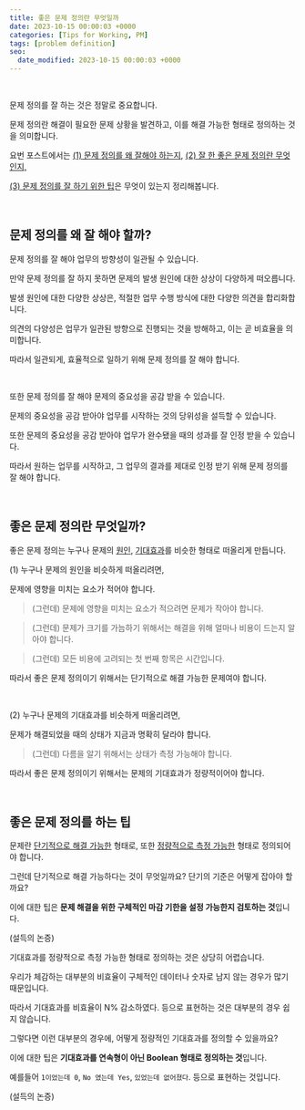 ```yaml
---
title: 좋은 문제 정의란 무엇일까
date: 2023-10-15 00:00:03 +0000
categories: [Tips for Working, PM]
tags: [problem definition]
seo:
  date_modified: 2023-10-15 00:00:03 +0000 
---
```


<br>

문제 정의를 잘 하는 것은 정말로 중요합니다.  

문제 정의란 해결이 필요한 문제 상황을 발견하고, 이를 해결 가능한 형태로 정의하는 것을 의미합니다.    

요번 포스트에서는 <ins>(1) 문제 정의를 왜 잘해야 하는지,</ins> <ins>(2) 잘 한 좋은 문제 정의란 무엇인지,</ins>  

<ins>(3) 문제 정의를 잘 하기 위한 팁</ins>은 무엇이 있는지 정리해봅니다.   

<br>

## 문제 정의를 왜 잘 해야 할까?  

문제 정의를 잘 해야 업무의 방향성이 일관될 수 있습니다.   

만약 문제 정의를 잘 하지 못하면 문제의 발생 원인에 대한 상상이 다양하게 떠오릅니다.   

발생 원인에 대한 다양한 상상은, 적절한 업무 수행 방식에 대한 다양한 의견을 합리화합니다.  

의견의 다양성은 업무가 일관된 방향으로 진행되는 것을 방해하고, 이는 곧 비효율을 의미합니다.  

따라서 일관되게, 효율적으로 일하기 위해 문제 정의를 잘 해야 합니다.  

<br>

또한 문제 정의를 잘 해야 문제의 중요성을 공감 받을 수 있습니다.  

문제의 중요성을 공감 받아야 업무를 시작하는 것의 당위성을 설득할 수 있습니다.    

또한 문제의 중요성을 공감 받아야 업무가 완수됐을 때의 성과를 잘 인정 받을 수 있습니다.   

따라서 원하는 업무를 시작하고, 그 업무의 결과를 제대로 인정 받기 위해 문제 정의를 잘 해야 합니다.  

<br>

## 좋은 문제 정의란 무엇일까?  

좋은 문제 정의는 누구나 문제의 <ins>원인</ins>, <ins>기대효과</ins>를 비슷한 형태로 떠올리게 만듭니다.  

  

(1) 누구나 문제의 원인을 비슷하게 떠올리려면,  

문제에 영향을 미치는 요소가 적어야 합니다.  

> (그런데) 문제에 영향을 미치는 요소가 적으려면 문제가 작아야 합니다.  

> (그런데) 문제가 크기를 가늠하기 위해서는 해결을 위해 얼마나 비용이 드는지 알아야 합니다.  

> (그런데) 모든 비용에 고려되는 첫 번째 항목은 시간입니다.    

따라서 좋은 문제 정의이기 위해서는 단기적으로 해결 가능한 문제여야 합니다.  

<br>

(2) 누구나 문제의 기대효과를 비슷하게 떠올리려면,  

문제가 해결되었을 때의 상태가 지금과 명확히 달라야 합니다.  

> (그런데) 다름을 알기 위해서는 상태가 측정 가능해야 합니다.  

따라서 좋은 문제 정의이기 위해서는 문제의 기대효과가 정량적이어야 합니다.  

<br>

## 좋은 문제 정의를 하는 팁  

문제란 <ins>단기적으로 해결 가능한</ins> 형태로, 또한 <ins>정량적으로 측정 가능한</ins> 형태로 정의되어야 합니다.  

그런데 단기적으로 해결 가능하다는 것이 무엇일까요? 단기의 기준은 어떻게 잡아야 할까요?  

이에 대한 팁은 **문제 해결을 위한 구체적인 마감 기한을 설정 가능한지 검토하는 것**입니다.  

(설득의 논증)



기대효과를 정량적으로 측정 가능한 형태로 정의하는 것은 상당히 어렵습니다.  

우리가 체감하는 대부분의 비효율이 구체적인 데이터나 숫자로 남지 않는 경우가 많기 때문입니다.  

따라서 기대효과를 비효율이 N% 감소하였다. 등으로 표현하는 것은 대부분의 경우 쉽지 않습니다.  

그렇다면 이런 대부분의 경우에, 어떻게 정량적인 기대효과를 정의할 수 있을까요?  

이에 대한 팁은 **기대효과를 연속형이 아닌 Boolean 형태로 정의하는 것**입니다.   

예를들어 `1이었는데 0`, `No 였는데 Yes`, `있었는데 없어졌다`. 등으로 표현하는 것입니다.   

(설득의 논증)

